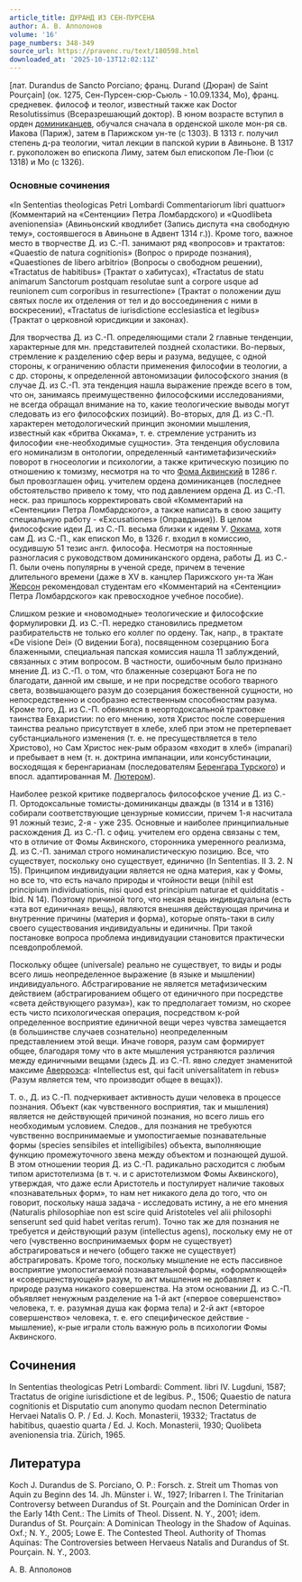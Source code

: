 ```yaml
---
article_title: ДУРАНД ИЗ СЕН-ПУРСЕНА
author: А. В. Апполонов
volume: '16'
page_numbers: 348-349
source_url: https://pravenc.ru/text/180598.html
downloaded_at: '2025-10-13T12:02:11Z'
---
```


[лат. Durandus de Sancto Porciano; франц. Durand (Дюран) de Saint Pourçain] (ок. 1275, Сен-Пурсен-сюр-Сьюль - 10.09.1334, Мо), франц. средневек. философ и теолог, известный также как Doctor Resolutissimus (Всеразрешающий доктор). В юном возрасте вступил в орден [доминиканцев](https://pravenc.ru/text/Доминиканцы.html), обучался сначала в орденской школе мон-ря св. Иакова (Париж), затем в Парижском ун-те (с 1303). В 1313 г. получил степень д-ра теологии, читал лекции в папской курии в Авиньоне. В 1317 г. рукоположен во епископа Лиму, затем был епископом Ле-Пюи (с 1318) и Мо (с 1326).

### Основные сочинения

«In Sententias theologicas Petri Lombardi Commentariorum libri quattuor» (Комментарий на «Сентенции» Петра Ломбардского) и «Quodlibeta avenionensia» (Авиньонский кводлибет (Запись диспута «на свободную тему», состоявшегося в Авиньоне в Адвент 1314 г.)). Кроме того, важное место в творчестве Д. из С.-П. занимают ряд «вопросов» и трактатов: «Quaestio de natura cognitionis» (Вопрос о природе познания), «Quaestiones de libero arbitrio» (Вопросы о свободном решении), «Tractatus de habitibus» (Трактат о хабитусах), «Tractatus de statu animarum Sanctorum postquam resolutae sunt a corpore usque ad reunionem cum corporibus in resurrectione» (Трактат о положении душ святых после их отделения от тел и до воссоединения с ними в воскресении), «Tractatus de iurisdictione ecclesiastica et legibus» (Трактат о церковной юрисдикции и законах).

Для творчества Д. из С.-П. определяющими стали 2 главные тенденции, характерные для мн. представителей поздней схоластики. Во-первых, стремление к разделению сфер веры и разума, ведущее, с одной стороны, к ограничению области применения философии в теологии, а с др. стороны, к определенной автономизации философского знания (в случае Д. из С.-П. эта тенденция нашла выражение прежде всего в том, что он, занимаясь преимущественно философскими исследованиями, не всегда обращал внимание на то, какие теологические выводы могут следовать из его философских позиций). Во-вторых, для Д. из С.-П. характерен методологический принцип экономии мышления, известный как «бритва Оккама», т. е. стремление устранить из философии «не-необходимые сущности». Эта тенденция обусловила его номинализм в онтологии, определенный «антиметафизический» поворот в гносеологии и психологии, а также критическую позицию по отношению к томизму, несмотря на то что [Фома Аквинский](<https://pravenc.ru/text/Фома Аквинский.html>) в 1286 г. был провозглашен офиц. учителем ордена доминиканцев (последнее обстоятельство привело к тому, что под давлением ордена Д. из С.-П. неск. раз пришлось корректировать свой «Комментарий на «Сентенции» Петра Ломбардского», а также написать в свою защиту специальную работу - «Excusationes» (Оправдания)). В целом философские идеи Д. из С.-П. весьма близки к идеям У. [Оккама](https://pravenc.ru/text/Оккам.html), хотя сам Д. из С.-П., как епископ Мо, в 1326 г. входил в комиссию, осудившую 51 тезис англ. философа. Несмотря на постоянные разногласия с руководством доминиканского ордена, работы Д. из С.-П. были очень популярны в ученой среде, причем в течение длительного времени (даже в XV в. канцлер Парижского ун-та Жан [Жерсон](https://pravenc.ru/text/Жерсон.html) рекомендовал студентам его «Комментарий на «Сентенции» Петра Ломбардского» как превосходное учебное пособие).

Слишком резкие и «новомодные» теологические и философские формулировки Д. из С.-П. нередко становились предметом разбирательств не только его коллег по ордену. Так, напр., в трактате «De visione Dei» (О видении Бога), посвященном созерцанию Бога блаженными, специальная папская комиссия нашла 11 заблуждений, связанных с этим вопросом. В частности, ошибочным было признано мнение Д. из С.-П. о том, что блаженные созерцают Бога не по благодати, данной им свыше, и не при посредстве особого тварного света, возвышающего разум до созерцания божественной сущности, но непосредственно и сообразно естественным способностям разума. Кроме того, Д. из С.-П. обвинялся в неортодоксальной трактовке таинства Евхаристии: по его мнению, хотя Христос после совершения таинства реально присутствует в хлебе, хлеб при этом не претерпевает субстанциального изменения (т. е. не пресуществляется в тело Христово), но Сам Христос нек-рым образом «входит в хлеб» (impanari) и пребывает в нем (т. н. доктрина импанации, или консубстинации, восходящая к беренгарианам (последователям [Беренгара Турского](<https://pravenc.ru/text/Беренгара Турского.html>)) и впосл. адаптированная М. [Лютером](https://pravenc.ru/text/Лютер.html)).

Наиболее резкой критике подвергалось философское учение Д. из С.-П. Ортодоксальные томисты-доминиканцы дважды (в 1314 и в 1316) собирали соответствующие цензурные комиссии, причем 1-я насчитала 91 ложный тезис, 2-я - уже 235. Основные и наиболее принципиальные расхождения Д. из С.-П. с офиц. учителем его ордена связаны с тем, что в отличие от Фомы Аквинского, сторонника умеренного реализма, Д. из С.-П. занимал строго номиналистическую позицию. Все, что существует, поскольку оно существует, единично (In Sententias. II 3. 2. N 15). Принципом индивидуации является не одна материя, как у Фомы, но все то, что есть начало природы и чтойности вещи (nihil est principium individuationis, nisi quod est principium naturae et quidditatis - Ibid. N 14). Поэтому причиной того, что некая вещь индивидуальна (есть «эта вот единичная» вещь), являются внешняя действующая причина и внутренние причины (материя и форма), которые опять-таки в силу своего существования индивидуальны и единичны. При такой постановке вопроса проблема индивидуации становится практически псевдопроблемой.

Поскольку общее (universale) реально не существует, то виды и роды всего лишь неопределенное выражение (в языке и мышлении) индивидуального. Абстрагирование не является метафизическим действием (абстрагированием общего от единичного при посредстве «света действующего разума»), как то предполагает томизм, но скорее есть чисто психологическая операция, посредством к-рой определенное восприятие единичной вещи через чувства замещается (в большинстве случаев сознательно) неопределенным представлением этой вещи. Иначе говоря, разум сам формирует общее, благодаря тому что в акте мышления устраняются различия между единичными вещами (здесь Д. из С.-П. явно следует знаменитой максиме [Аверроэса](https://pravenc.ru/text/Аверроэса.html): «Intellectus est, qui facit universalitatem in rebus» (Разум является тем, что производит общее в вещах)).

Т. о., Д. из С.-П. подчеркивает активность души человека в процессе познания. Объект (как чувственного восприятия, так и мышления) является не действующей причиной познания, но всего лишь его необходимым условием. Следов., для познания не требуются чувственно воспринимаемые и умопостигаемые познавательные формы (species sensibiles et intelligibiles) объекта, выполняющие функцию промежуточного звена между объектом и познающей душой. В этом отношении теория Д. из С.-П. радикально расходится с любым типом аристотелизма (в т. ч. и с аристотелизмом Фомы Аквинского), утверждая, что даже если Аристотель и постулирует наличие таковых «познавательных форм», то нам нет никакого дела до того, что он говорит, поскольку наша задача - исследовать истину, а не его мнения (Naturalis philosophiae non est scire quid Aristoteles vel alii philosophi senserunt sed quid habet veritas rerum). Точно так же для познания не требуется и действующий разум (intellectus agens), поскольку ему не от чего (чувственно воспринимаемых форм не существует) абстрагироваться и нечего (общего также не существует) абстрагировать. Кроме того, поскольку мышление не есть пассивное восприятие умопостигаемой познавательной формы, «оформляющей» и «совершенствующей» разум, то акт мышления не добавляет к природе разума никакого совершенства. На этом основании Д. из С.-П. объявляет ненужным разделение на 1-й акт («первое совершенство» человека, т. е. разумная душа как форма тела) и 2-й акт («второе совершенство» человека, т. е. его специфическое действие - мышление), к-рые играли столь важную роль в психологии Фомы Аквинского.

## Сочинения

In Sententias theologicas Petri Lombardi: Comment. libri IV. Lugduni, 1587; Tractatus de origine iurisdictione et de legibus. P., 1506; Quaestio de natura cognitionis et Disputatio cum anonymo quodam necnon Determinatio Hervaei Natalis O. P. / Ed. J. Koch. Monasterii, 19332; Tractatus de habitibus, quaestio quarta / Ed. J. Koch. Monasterii, 1930; Quolibeta avenionensia tria. Zürich, 1965.

## Литература

Koch J. Durandus de S. Porciano, O. P.: Forsch. z. Streit um Thomas von Aquin zu Beginn des 14. Jh. Münster i. W., 1927; Iribarren I. The Trinitarian Controversy between Durandus of St. Pourçain and the Dominican Order in the Early 14th Cent.: The Limits of Theol. Dissent. N. Y., 2001; idem. Durandus of St. Pourçain: A Dominican Theology in the Shadow of Aquinas. Oxf.; N. Y., 2005; Lowe E. The Contested Theol. Authority of Thomas Aquinas: The Controversies between Hervaeus Natalis and Durandus of St. Pourçain. N. Y., 2003.

А. В. Апполонов

